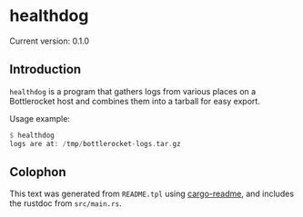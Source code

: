 # healthdog

Current version: 0.1.0

## Introduction

`healthdog` is a program that gathers logs from various places on a Bottlerocket host and combines them
into a tarball for easy export.

Usage example:
```rust
$ healthdog
logs are at: /tmp/bottlerocket-logs.tar.gz
```

## Colophon

This text was generated from `README.tpl` using [cargo-readme](https://crates.io/crates/cargo-readme), and includes the rustdoc from `src/main.rs`.